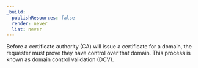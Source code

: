 ```yaml
---
_build:
  publishResources: false
  render: never
  list: never
---
```


Before a certificate authority (CA) will issue a certificate for a domain, the requester must prove they have control over that domain. This process is known as domain control validation (DCV).
